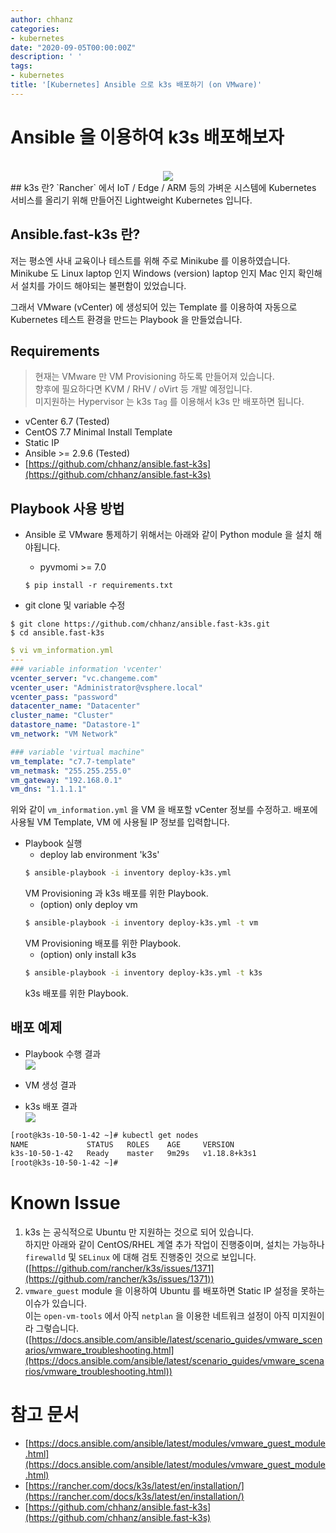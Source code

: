 ```yaml
---
author: chhanz
categories:
- kubernetes
date: "2020-09-05T00:00:00Z"
description: ' '
tags:
- kubernetes
title: '[Kubernetes] Ansible 으로 k3s 배포하기 (on VMware)'
---
```

# Ansible 을 이용하여 k3s 배포해보자
<center><br><img src="/assets/images/post/2020-09-05-k3s/0.png" style="max-width: 95%; height: auto;"><br>   
</center> 
## k3s 란?
`Rancher` 에서 IoT / Edge / ARM 등의 가벼운 시스템에 Kubernetes 서비스를 올리기 위해 만들어진 Lightweight Kubernetes 입니다.   
   
## Ansible.fast-k3s 란?
저는 평소엔 사내 교육이나 테스트를 위해 주로 Minikube 를 이용하였습니다.   
Minikube 도 Linux laptop 인지 Windows (version) laptop 인지 Mac 인지 확인해서 설치를 가이드 해야되는 불편함이 있었습니다.   

그래서 VMware (vCenter) 에 생성되어 있는 Template 를 이용하여 자동으로 Kubernetes 테스트 환경을 만드는 Playbook 을 만들었습니다.   
   
## Requirements
> 현재는 VMware 만 VM Provisioning 하도록 만들어져 있습니다.    
> 향후에 필요하다면 KVM / RHV / oVirt 등 개발 예정입니다.   
> 미지원하는 Hypervisor 는 k3s `Tag` 를 이용해서 k3s 만 배포하면 됩니다.   
   
* vCenter 6.7 (Tested)   
* CentOS 7.7 Minimal Install Template   
* Static IP   
* Ansible >= 2.9.6 (Tested)   
* [https://github.com/chhanz/ansible.fast-k3s](https://github.com/chhanz/ansible.fast-k3s)   
   
## Playbook 사용 방법
* Ansible 로 VMware 통제하기 위해서는 아래와 같이 Python module 을 설치 해야됩니다.   
    + pyvmomi >= 7.0
    ```console
    $ pip install -r requirements.txt
    ```

* git clone 및 variable 수정   

```console
$ git clone https://github.com/chhanz/ansible.fast-k3s.git
$ cd ansible.fast-k3s
```

```yaml
$ vi vm_information.yml   
---
### variable information 'vcenter'
vcenter_server: "vc.changeme.com"
vcenter_user: "Administrator@vsphere.local"
vcenter_pass: "password"
datacenter_name: "Datacenter"
cluster_name: "Cluster"
datastore_name: "Datastore-1"
vm_network: "VM Network"

### variable 'virtual machine"
vm_template: "c7.7-template"
vm_netmask: "255.255.255.0"
vm_gateway: "192.168.0.1"
vm_dns: "1.1.1.1"
```
위와 같이 `vm_information.yml` 을 VM 을 배포할 vCenter 정보를 수정하고. 배포에 사용될 VM Template, VM 에 사용될 IP 정보를 입력합니다.   
   
* Playbook 실행
    + deploy lab environment 'k3s'   
    ```bash
    $ ansible-playbook -i inventory deploy-k3s.yml 
    ```
    VM Provisioning 과 k3s 배포를 위한 Playbook.    
    + (option) only deploy vm   
    ```bash
    $ ansible-playbook -i inventory deploy-k3s.yml -t vm
    ```
    VM Provisioning 배포를 위한 Playbook.   
    + (option) only install k3s   
    ```bash
    $ ansible-playbook -i inventory deploy-k3s.yml -t k3s
    ```
    k3s 배포를 위한 Playbook.   

## 배포 예제
* Playbook 수행 결과   
<img src="/assets/images/post/2020-09-05-k3s/1.png" style="max-width: 95%; height: auto;"><br>   
   
* VM 생성 결과    
  
* k3s 배포 결과    
<img src="/assets/images/post/2020-09-05-k3s/4.png" style="max-width: 95%; height: auto;"><br>   
```bash
[root@k3s-10-50-1-42 ~]# kubectl get nodes
NAME             STATUS   ROLES    AGE     VERSION
k3s-10-50-1-42   Ready    master   9m29s   v1.18.8+k3s1
[root@k3s-10-50-1-42 ~]#
```
   
# Known Issue
1.  k3s 는 공식적으로 Ubuntu 만 지원하는 것으로 되어 있습니다.   
    하지만 아래와 같이 CentOS/RHEL 계열 추가 작업이 진행중이며, 설치는 가능하나 `firewalld` 및 `SELinux` 에 대해 검토 진행중인 것으로 보입니다.   
    ([https://github.com/rancher/k3s/issues/1371](https://github.com/rancher/k3s/issues/1371))   
2.  `vmware_guest` module 을 이용하여 Ubuntu 를 배포하면 Static IP 설정을 못하는 이슈가 있습니다.   
    이는 `open-vm-tools` 에서 아직 `netplan` 을 이용한 네트워크 설정이 아직 미지원이라 그렇습니다.   
    ([https://docs.ansible.com/ansible/latest/scenario_guides/vmware_scenarios/vmware_troubleshooting.html](https://docs.ansible.com/ansible/latest/scenario_guides/vmware_scenarios/vmware_troubleshooting.html))   
   
# 참고 문서
* [https://docs.ansible.com/ansible/latest/modules/vmware_guest_module.html](https://docs.ansible.com/ansible/latest/modules/vmware_guest_module.html)   
* [https://rancher.com/docs/k3s/latest/en/installation/](https://rancher.com/docs/k3s/latest/en/installation/)   
* [https://github.com/chhanz/ansible.fast-k3s](https://github.com/chhanz/ansible.fast-k3s)   